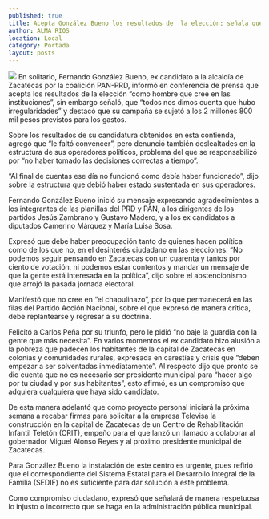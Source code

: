 ```yaml
---
published: true
title: Acepta González Bueno los resultados de  la elección; señala que hubo irregularidades
author: ALMA RIOS
location: Local
category: Portada
layout: posts
---
```


![](http://i.imgur.com/HiAbxrAm.jpg)
En solitario, Fernando González Bueno, ex candidato a la alcaldía de Zacatecas por la coalición PAN-PRD, informó en conferencia de prensa que acepta los resultados de la elección “como hombre que cree en las instituciones”, sin embargo señaló, que “todos nos dimos cuenta que hubo irregularidades” y destacó que su campaña se sujetó a los 2 millones 800 mil pesos previstos para los gastos.

Sobre los resultados de su candidatura obtenidos en esta contienda, agregó que “le faltó convencer”, pero denunció también deslealtades en la estructura de sus operadores políticos, problema del que se responsabilizó por “no haber tomado las decisiones correctas a tiempo”.

“Al final de cuentas ese día no funcionó como debía haber funcionado”, dijo sobre la estructura que debió haber estado sustentada en sus operadores.

Fernando González Bueno inició su mensaje expresando agradecimientos a los integrantes de las planillas del PRD y PAN, a los dirigentes de los partidos Jesús Zambrano y Gustavo Madero, y a los ex candidatos a diputados Camerino Márquez y María Luisa Sosa.

Expresó que debe haber preocupación tanto de quienes hacen política como de los que no, en el desinterés ciudadano en las elecciones. “No podemos seguir pensando en Zacatecas con un cuarenta y tantos por ciento de votación, ni podemos estar contentos y mandar un mensaje de que la gente está interesada en la política”, dijo sobre el abstencionismo que arrojó la pasada jornada electoral.

Manifestó que no cree en “el chapulinazo”, por lo que permanecerá en las filas del Partido Acción Nacional, sobre el que expresó de manera crítica, debe replantearse y regresar a su doctrina.

Felicitó a Carlos Peña por su triunfo, pero le pidió “no baje la guardia con la gente que más necesita”. En varios momentos el ex candidato hizo alusión a la pobreza que padecen los habitantes de la capital de Zacatecas en colonias y comunidades rurales, expresada en carestías y crisis que “deben empezar a ser solventadas inmediatamente”.
Al respecto dijo que pronto se dio cuenta que no es necesario ser presidente municipal para “hacer algo por tu ciudad y por sus habitantes”, esto afirmó, es un compromiso que adquiera cualquiera que haya sido candidato.

De esta manera adelantó que como proyecto personal iniciará la próxima semana a recabar firmas para solicitar a la empresa Televisa la construcción en la capital de Zacatecas de un Centro de Rehabilitación Infantil Teletón (CRIT), empeño para el que lanzó un llamado a colaborar al gobernador Miguel Alonso Reyes y al próximo presidente municipal de Zacatecas.

Para González Bueno la instalación de este centro es urgente, pues refirió que el correspondiente del Sistema Estatal para el Desarrollo Integral de la Familia (SEDIF) no es suficiente para dar solución a este problema.

Como compromiso ciudadano, expresó que señalará de manera respetuosa lo injusto o incorrecto que se haga en la administración pública municipal.
